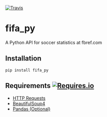 [![Travis](https://img.shields.io/travis/seemethere/nba_py.svg?style=flat-square)](https://travis-ci.org/seemethere/nba_py)   

# fifa_py
A Python API for soccer statistics at fbref.com

## Installation
```
pip install fifa_py
```

## Requirements [![Requires.io](https://img.shields.io/requires/github/sports-analytics/fifa_py.svg?style=flat-square)](https://requires.io/github/sports-analytics/fifa_py/requirements/?branch=master)
- [HTTP Requests](http://www.python-requests.org/en/latest/)
- [BeautifulSoup4](https://pypi.org/project/beautifulsoup4/)
- [Pandas (Optional)](https://pandas.pydata.org/)
